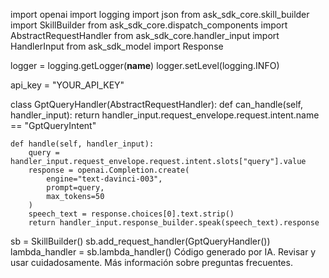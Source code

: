 import openai
import logging
import json
from ask_sdk_core.skill_builder import SkillBuilder
from ask_sdk_core.dispatch_components import AbstractRequestHandler
from ask_sdk_core.handler_input import HandlerInput
from ask_sdk_model import Response

logger = logging.getLogger(__name__)
logger.setLevel(logging.INFO)

api_key = "YOUR_API_KEY"

class GptQueryHandler(AbstractRequestHandler):
    def can_handle(self, handler_input):
        return handler_input.request_envelope.request.intent.name == "GptQueryIntent"

    def handle(self, handler_input):
        query = handler_input.request_envelope.request.intent.slots["query"].value
        response = openai.Completion.create(
            engine="text-davinci-003",
            prompt=query,
            max_tokens=50
        )
        speech_text = response.choices[0].text.strip()
        return handler_input.response_builder.speak(speech_text).response

sb = SkillBuilder()
sb.add_request_handler(GptQueryHandler())
lambda_handler = sb.lambda_handler()
Código generado por IA. Revisar y usar cuidadosamente. Más información sobre preguntas frecuentes.
